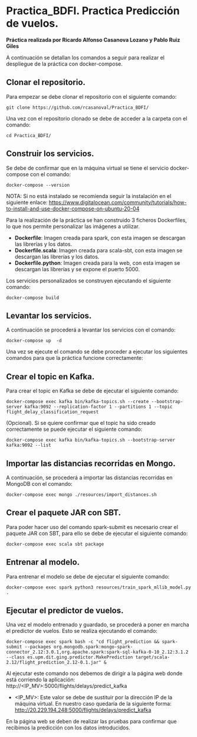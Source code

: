 # Practica_BDFI. Practica Predicción de vuelos.

**Práctica realizada por Ricardo Alfonso Casanova Lozano y Pablo Ruiz Giles**

A continuación se detallan los comandos a seguir para realizar el despliegue de la práctica con docker-compose.

## Clonar el repositorio.

Para empezar se debe clonar el repositorio con el siguiente comando: 

```
git clone https://github.com/rcasanoval/Practica_BDFI/
```
Una vez con el repositorio clonado se debe de acceder a la carpeta con el comando: 

```
cd Practica_BDFI/
```

## Construir los servicios.

Se debe de confirmar que en la máquina virtual se tiene el servicio docker-compose con el comando: 
```
docker-compose --version
```
NOTA: Si no está instalado se recomienda seguir la instalación en el siguiente enlace: https://www.digitalocean.com/community/tutorials/how-to-install-and-use-docker-compose-on-ubuntu-20-04

Para la realización de la práctica se han construido 3 ficheros Dockerfiles, lo que nos permite personalizar las imágenes a utilizar.
- **Dockerfile**: Imagen creada para spark, con esta imagen se descargan las librerías y los datos. 
- **Dockerfile.scala**: Imagen creada para scala-sbt, con esta imagen se descargan las librerías y los datos. 
- **Dockerfile.python**: Imagen creada para la web, con esta imagen se descargan las librerías y se expone el puerto 5000.

Los servicios personalizados se construyen ejecutando el siguiente comando: 

```
docker-compose build
```

## Levantar los servicios.

A continuación se procederá a levantar los servicios con el comando: 

```
docker-compose up  -d
```
Una vez se ejecute el comando se debe proceder a ejecutar los siguientes comandos para que la práctica funcione correctamente: 

## Crear el topic en Kafka.

Para crear el topic en Kafka se debe de ejecutar el siguiente comando: 

```
docker-compose exec kafka bin/kafka-topics.sh --create --bootstrap-server kafka:9092 --replication-factor 1 --partitions 1 --topic flight_delay_classification_request
```
(Opcional). Si se quiere confirmar que el topic ha sido creado correctamente se puede ejecutar el siguiente comando: 
```
docker-compose exec kafka bin/kafka-topics.sh --bootstrap-server kafka:9092 --list
```
## Importar las distancias recorridas en Mongo.

A continuación, se procederá a importar las distancias recorridas en MongoDB con el comando: 
```
docker-compose exec mongo ./resources/import_distances.sh
```
## Crear el paquete JAR con SBT.

Para poder hacer uso del comando spark-submit es necesario crear el paquete JAR con SBT, para ello se debe de ejecutar el siguiente comando: 
```
docker-compose exec scala sbt package
```
## Entrenar al modelo.
Para entrenar el modelo se debe de ejecutar el siguiente comando: 
```
docker-compose exec spark python3 resources/train_spark_mllib_model.py .
```
## Ejecutar el predictor de vuelos.
Una vez el modelo entrenado y guardado, se procederá a poner en marcha el predictor de vuelos. Esto se realiza ejecutando el comando: 
```
docker-compose exec spark bash -c "cd flight_prediction && spark-submit --packages org.mongodb.spark:mongo-spark-connector_2.12:3.0.1,org.apache.spark:spark-sql-kafka-0-10_2.12:3.1.2 --class es.upm.dit.ging.predictor.MakePrediction target/scala-2.12/flight_prediction_2.12-0.1.jar" &
```
Al ejecutar este comando nos debemos de dirigir a la página web donde está corriendo la aplicación: http://<IP_MV>:5000/flights/delays/predict_kafka
- <IP_MV>: Este valor se debe de sustituir por la dirección IP de la máquina virtual. En nuestro caso quedaría de la siguiente forma: http://20.229.194.248:5000/flights/delays/predict_kafka

En la página web se deben de realizar las pruebas para confirmar que recibimos la predicción con los datos introducidos.
